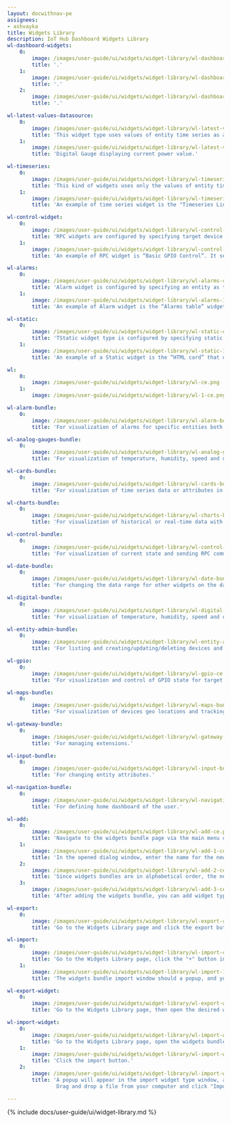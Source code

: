 ```yaml
---
layout: docwithnav-pe
assignees:
- ashvayka
title: Widgets Library
description: IoT Hub Dashboard Widgets Library
wl-dashboard-widgets:
    0:
        image: /images/user-guide/ui/widgets/widget-library/wl-dashboard-widgets-ce.png
        title: '.'
    1:
        image: /images/user-guide/ui/widgets/widget-library/wl-dashboard-widgets-1-ce.png
        title: '.'
    2:
        image: /images/user-guide/ui/widgets/widget-library/wl-dashboard-widgets-2-ce.png
        title: '.'

wl-latest-values-datasource:
    0:
        image: /images/user-guide/ui/widgets/widget-library/wl-latest-values-datasource-ce.png
        title: 'This widget type uses values of entity time series as a data source.'
    1:
        image: /images/user-guide/ui/widgets/widget-library/wl-latest-values-datasource-1-ce.png
        title: 'Digital Gauge displaying current power value.'

wl-timeseries:
    0:
        image: /images/user-guide/ui/widgets/widget-library/wl-timeseries-ce.png
        title: 'This kind of widgets uses only the values of entity time series as a data source.'
    1:
        image: /images/user-guide/ui/widgets/widget-library/wl-timeseries-1-ce.png
        title: 'An example of time series widget is the "Timeseries Line Chart". It displays amperage values of devices in real-time.'

wl-control-widget:
    0:
        image: /images/user-guide/ui/widgets/widget-library/wl-control-widget-ce.png
        title: 'RPC widgets are configured by specifying target device as target endpoint for RPC commands.'
    1:
        image: /images/user-guide/ui/widgets/widget-library/wl-control-widget-1-ce.png
        title: 'An example of RPC widget is “Basic GPIO Control”. It sends GPIO switch commands and detects current GPIOs switch status.'

wl-alarms:
    0:
        image: /images/user-guide/ui/widgets/widget-library/wl-alarms-ce.png
        title: 'Alarm widget is configured by specifying an entity as the alarm source, and the corresponding alarm fields.'
    1:
        image: /images/user-guide/ui/widgets/widget-library/wl-alarms-1-ce.png
        title: 'An example of Alarm widget is the “Alarms table” widget that displays the latest alarm for the device in real-time.'

wl-static:
    0:
        image: /images/user-guide/ui/widgets/widget-library/wl-static-сe.png
        title: 'TStatic widget type is configured by specifying static HTML content and optionally CSS styles.'
    1:
        image: /images/user-guide/ui/widgets/widget-library/wl-static-1-сe.png
        title: 'An example of a Static widget is the “HTML card” that displays the specified HTML content.'

wl:
    0:
        image: /images/user-guide/ui/widgets/widget-library/wl-сe.png
    1:
        image: /images/user-guide/ui/widgets/widget-library/wl-1-ce.png

wl-alarm-bundle:
    0:
        image: /images/user-guide/ui/widgets/widget-library/wl-alarm-bundle-сe.png
        title: 'For visualization of alarms for specific entities both in real-time and history mode.'

wl-analog-gauges-bundle:
    0:
        image: /images/user-guide/ui/widgets/widget-library/wl-analog-gauges-bundle-сe.png
        title: 'For visualization of temperature, humidity, speed and other integer or float values.'

wl-cards-bundle:
    0:
        image: /images/user-guide/ui/widgets/widget-library/wl-cards-bundle-сe.png
        title: 'For visualization of time series data or attributes in a table or card widgets.'

wl-charts-bundle:
    0:
        image: /images/user-guide/ui/widgets/widget-library/wl-charts-bundle-сe.png
        title: 'For visualization of historical or real-time data with a time window.'

wl-control-bundle:
    0:
        image: /images/user-guide/ui/widgets/widget-library/wl-control-bundle-ce.png
        title: 'For visualization of current state and sending RPC commands to target devices.'

wl-date-bundle:
    0:
        image: /images/user-guide/ui/widgets/widget-library/wl-date-bundle-ce.png
        title: 'For changing the data range for other widgets on the dashboard.'

wl-digital-bundle:
    0:
        image: /images/user-guide/ui/widgets/widget-library/wl-digital-bundle-ce.png
        title: 'For visualization of temperature, humidity, speed and other integer or float values.'

wl-entity-admin-bundle:
    0:
        image: /images/user-guide/ui/widgets/widget-library/wl-entity-admin-bundle-ce.png
        title: 'For listing and creating/updating/deleting devices and assets.'

wl-gpio:
    0:
        image: /images/user-guide/ui/widgets/widget-library/wl-gpio-ce.png
        title: 'For visualization and control of GPIO state for target devices.'

wl-maps-bundle:
    0:
        image: /images/user-guide/ui/widgets/widget-library/wl-maps-bundle-ce.png
        title: 'For visualization of devices geo locations and tracking devices routes both in real-time and history mode.'

wl-gateway-bundle:
    0:
        image: /images/user-guide/ui/widgets/widget-library/wl-gateway-bundle-ce.png
        title: 'For managing extensions.'

wl-input-bundle:
    0:
        image: /images/user-guide/ui/widgets/widget-library/wl-input-bundle-ce.png
        title: 'For changing entity attributes.'

wl-navigation-bundle:
    0:
        image: /images/user-guide/ui/widgets/widget-library/wl-navigation-bundle-ce.png
        title: 'For defining home dashboard of the user.'

wl-add:
    0:
        image: /images/user-guide/ui/widgets/widget-library/wl-add-ce.png
        title: 'Navigate to the widgets bundle page via the main menu on the left. Click the "+" icon in the upper right of the screen, and select the "Create new widgets bundle" option from the drop-down menu.'
    1:
        image: /images/user-guide/ui/widgets/widget-library/wl-add-1-ce.png
        title: 'In the opened dialog window, enter the name for the new bundle. Adding an image and a description is optional. Click "Add" to save applied changes.'
    2:
        image: /images/user-guide/ui/widgets/widget-library/wl-add-2-ce.png
        title: 'Since widgets bundles are in alphabetical order, the newly created one may be on the second page.'
    3:
        image: /images/user-guide/ui/widgets/widget-library/wl-add-3-ce.png
        title: 'After adding the widgets bundle, you can add widget types in there.'

wl-export:
    0:
        image: /images/user-guide/ui/widgets/widget-library/wl-export-ce.png
        title: 'Go to the Widgets Library page and click the export button on the specific widgets bundle row.'

wl-import:
    0:
        image: /images/user-guide/ui/widgets/widget-library/wl-import-ce.png
        title: 'Go to the Widgets Library page, click the "+" button in the upper right corner of the "Widgets Bundles" page. Select "Import widgets bundle" from the drop-down menu.'
    1:
        image: /images/user-guide/ui/widgets/widget-library/wl-import-1-ce.png
        title: 'The widgets bundle import window should a popup, and you will be prompted to upload the JSON file. Drag and drop a file from your computer, and click "Import" to add a widget bundle to the library.'

wl-export-widget:
    0:
        image: /images/user-guide/ui/widgets/widget-library/wl-export-widget-ce.png
        title: 'Go to the Widgets Library page, then open the desired widgets bundle and click the export button on the particular widget type card.'

wl-import-widget:
    0:
        image: /images/user-guide/ui/widgets/widget-library/wl-import-widget-ce.png
        title: 'Go to the Widgets Library page, open the widgets bundle and click the "+" button in the lower right corner of the screen.'
    1:
        image: /images/user-guide/ui/widgets/widget-library/wl-import-widget-1-ce.png
        title: 'Click the import button.'
    2:
        image: /images/user-guide/ui/widgets/widget-library/wl-import-widget-2-ce.png
        title: 'A popup will appear in the import widget type window, and you will be prompted to load the JSON file.
                Drag and drop a file from your computer and click "Import" to add a widget type to the bundle.'

---
```


{% include docs/user-guide/ui/widget-library.md %}
